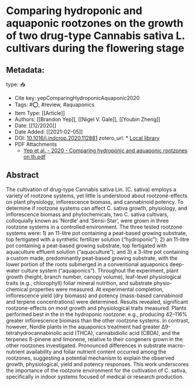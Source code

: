 # Comparing hydroponic and aquaponic rootzones on the growth of two drug-type Cannabis sativa L. cultivars during the flowering stage


## Metadata:

type: 📥
* Cite key: yepComparingHydroponicAquaponic2020
* Tags: #⭕, #review, #aquaponics
* Item Type: [[Article]]
* Authors: [[Brandon Yep]], [[Nigel V. Gale]], [[Youbin Zheng]]
* Date: [[12/2020]]
* Date Added: [[2021-02-05]]
* DOI: [10.1016/j.indcrop.2020.112881](https://doi.org/10.1016/j.indcrop.2020.112881)
zotero_url: * [Local library](zotero://select/items/1_PFS49WF8)
* PDF Attachments
	- [Yep et al. - 2020 - Comparing hydroponic and aquaponic rootzones on th.pdf](zotero://open-pdf/library/items/HABA68YN)

## Abstract

The cultivation of drug-type Cannabis sativa Lin. (C. sativa) employs a variety of rootzone systems, yet little is understood about rootzone-effects on plant physiology, inflorescence biomass, and cannabinoid potency. To determine if rootzone systems can affect C. sativa growth, physiology, and inflorescence biomass and phytochemicals, two C. sativa cultivars, colloquially known as ‘Nordle’ and ‘Sensi-Star’, were grown in three rootzone systems in a controlled environment. The three tested rootzone systems were: 1) an 11-litre pot containing a peat-based growing substrate, top fertigated with a synthetic fertilizer solution (“hydroponic”); 2) an 11-litre pot containing a peat-based growing substrate, top fertigated with aquaculture effluent solution (“aquaculture”); and 3) a 3-litre pot containing a custom made, predominantly peat-based growing substrate, with the lower portion of the roots submerged in a conventional aquaponics deep-water culture system (“aquaponics”). Throughout the experiment, plant growth (height, branch number, canopy volume), leaf-level physiological traits (e.g., chlorophyll) foliar mineral nutrition, and substrate physio-chemical properties were measured. At experimental completion, inflorescence yield (dry biomass) and potency (mass-based cannabinoid and terpene concentrations) were determined. Results revealed, significant rootzone-effects on most growth and physiological traits measured. Plants performed best in the in the hydroponic rootzone: e.g., producing 42–116% greater inflorescence biomass than the other rootzone systems. In contrast, however, Nordle plants in the aquaponics treatment had greater Δ9-tetrahydrocannabinolic acid (THCA), cannabidiolic acid (CBDA), and the terpenes ß-pinene and limonene, relative to their congeners grown in the other rootzones investigated. Pronounced differences in substrate macro-nutrient availability and foliar nutrient content occurred among the rootzones, suggesting a potential mechanism to explain the observed growth, physiological, yield and potency responses. This work underscores the importance of the rootzone environment for the cultivation of C. sativa, specifically in indoor systems focused of medical or research production.


